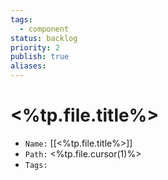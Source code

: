 ```yaml
---
tags:
  - component
status: backlog
priority: 2
publish: true
aliases:
---
```


# <%tp.file.title%>

- `Name:` [[<%tp.file.title%>]]
- `Path:` <%tp.file.cursor(1)%>
- `Tags:` 
